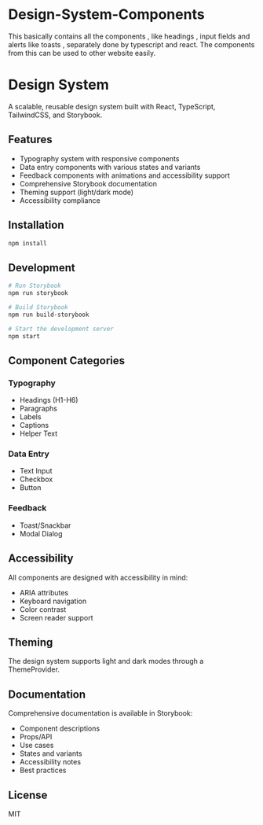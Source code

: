 # Design-System-Components
This basically contains all the components , like headings , input fields and alerts like toasts , separately done by typescript and react. The components from this can be used to other website easily.

# Design System

A scalable, reusable design system built with React, TypeScript, TailwindCSS, and Storybook.

## Features

- Typography system with responsive components
- Data entry components with various states and variants
- Feedback components with animations and accessibility support
- Comprehensive Storybook documentation
- Theming support (light/dark mode)
- Accessibility compliance

## Installation

```bash
npm install
```

## Development

```bash
# Run Storybook
npm run storybook

# Build Storybook
npm run build-storybook

# Start the development server
npm start
```

## Component Categories

### Typography

- Headings (H1-H6)
- Paragraphs
- Labels
- Captions
- Helper Text

### Data Entry

- Text Input
- Checkbox
- Button

### Feedback

- Toast/Snackbar
- Modal Dialog

## Accessibility

All components are designed with accessibility in mind:

- ARIA attributes
- Keyboard navigation
- Color contrast
- Screen reader support

## Theming

The design system supports light and dark modes through a ThemeProvider.

## Documentation

Comprehensive documentation is available in Storybook:

- Component descriptions
- Props/API
- Use cases
- States and variants
- Accessibility notes
- Best practices

## License

MIT